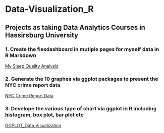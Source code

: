 # Data-Visualization_R

## Projects as taking Data Analytics Courses in Hassirsburg University 

### 1. Create the flexdashboard in mutiple pages for myself data in R Markdown 
[My Sleep Quality Analysis](https://htmlpreview.github.io/?https://github.com/wanlinglee0301/Data-Visualization_R/blob/master/My_Sleep_Analysis.html#page3)

### 2. Generate the 10 graphes via ggplot packages to present the NYC crime report data   
[NYC Crime Report Data](https://htmlpreview.github.io/?https://github.com/wanlinglee0301/Data-Visualization_R/blob/master/NYC_crime_v1.nb.html)

### 3. Develope the various type of chart via ggplot in R including histogram, box plot, bar plot etc
[GGPLOT_Data Visualization](https://htmlpreview.github.io/?https://github.com/wanlinglee0301/Data-Visualization_R/blob/master/visualization_v1.nb.html)
